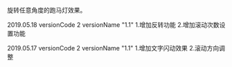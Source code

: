 
旋转任意角度的跑马灯效果。

2019.05.18
versionCode 2
versionName "1.1"
1.增加反转功能
2.增加滚动次数设置功能

2019.05.17
versionCode 2
versionName "1.1" 
1.增加文字闪动效果
2.滚动方向调整

 
